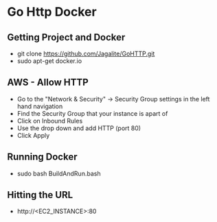 # Go Http Docker

## Getting Project and Docker
- git clone https://github.com/Jagalite/GoHTTP.git
- sudo apt-get docker.io

## AWS - Allow HTTP
- Go to the "Network & Security" -> Security Group settings in the left hand navigation
- Find the Security Group that your instance is apart of
- Click on Inbound Rules
- Use the drop down and add HTTP (port 80)
- Click Apply

## Running Docker
- sudo bash BuildAndRun.bash

## Hitting the URL
- http://<EC2_INSTANCE>:80

